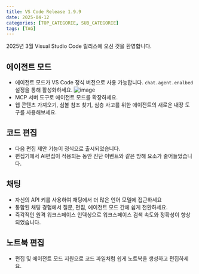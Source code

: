 ```yaml
---
title: VS Code Release 1.9.9
date: 2025-04-12
categories: [TOP_CATEGORIE, SUB_CATEGORIE]
tags: [TAG]
---
```


2025년 3월 Visual Studio Code 릴리스에 오신 것을 환영합니다.
## 에이전트 모드
- 에이전트 모드가 VS Code 정식 버전으로 사용 가능합니다. `chat.agent.enalbed` 설정을 통해 활성화하세요.
  ![image](https://github.com/user-attachments/assets/b69455e1-8cea-4b14-a60a-3023c5b48812)
- MCP 서버 도구로 에이전트 모드를 확장하세요.
- 웹 콘텐츠 가져오기, 심볼 참조 찾기, 심층 사고를 위한 에이전트의 새로운 내장 도구를 사용해보세요.

## 코드 편집
- 다음 편집 제안 기능이 정식으로 출시되었습니다.
- 편집기에서 AI편집이 적용되는 동안 진단 이벤트와 같은 방해 요소가 줄어들었습니다.

## 채팅
- 자신의 API 키를 사용하여 채팅에서 더 많은 언어 모델에 접근하세요
- 통합된 채팅 경험에서 질문, 편집, 에이전트 모드 간에 쉽게 전환하세요.
- 즉각적인 원격 워크스페이스 인덱싱으로 워크스페이스 검색 속도와 정확성이 향상되었습니다.

## 노트북 편집
- 편집 및 에이전트 모드 지원으로 코드 파일처럼 쉽게 노트북을 생성하고 편집하세요.
